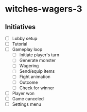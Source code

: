 # witches-wagers-3
## Initiatives
- [ ] Lobby setup
- [ ] Tutorial
- [ ] Gameplay loop
  - [ ] Initiate player's turn
  - [ ] Generate monster
  - [ ] Wagering
  - [ ] Send/equip items
  - [ ] Fight animation
  - [ ] Outcome
  - [ ] Check for winner
- [ ] Player won
- [ ] Game canceled
- [ ] Settings menu
